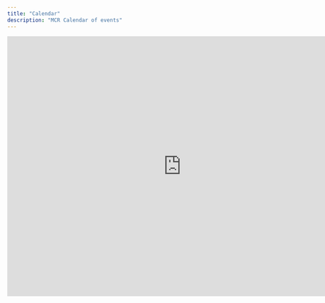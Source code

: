 ```yaml
---
title: "Calendar"
description: "MCR Calendar of events"
---
```


<iframe src="https://calendar.google.com/calendar/embed?src=newcmcr%40gmail.com&ctz=Europe%2FLondon&showTitle=0" style="border: 0" width="800" height="600" frameborder="0" scrolling="no"></iframe>